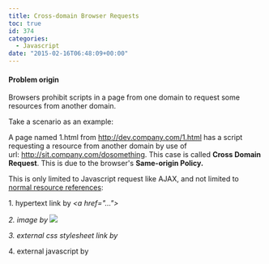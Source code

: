 ```yaml
---
title: Cross-domain Browser Requests
toc: true
id: 374
categories:
  - Javascript
date: "2015-02-16T06:48:09+00:00"
---
```


#### Problem origin

Browsers prohibit scripts in a page from one domain to request some resources from another domain.

Take a scenario as an example:

A page named 1.html from http://dev.company.com/1.html has a script requesting a resource from another domain by use of url: http://sit.company.com/dosomething. This case is called **Cross Domain Request**. This is due to the browser's **Same-origin Policy.**

This is only limited to Javascript request like AJAX, and not limited to <span style="text-decoration: underline;">normal resource references</span>:

1\. hypertext link by _<a href="...">_

_2\. _image by_ <img src="...">_

_3\. external _css stylesheet link by_ <link type="text/css" href="...">_

4\. external javascript by _<script type="text/javascript" src="...">_

5\. form action by_ <form action="...">_

6\. iframe by <iframe src="...">

#### How to resolve this issue

##### 1\. JSONP

JSONP, aka JSON with Padding. It actually makes use of the normal external javascript reference. a HTML `<script>` element specifies for its `src` attribute a URL that returns JSON.

![web-basics-jsonp](/media/web-basics-jsonp.jpg)

For example, in the page of url http://localhost:8080/aes-gui/simple/poc/main/sum:


```java
<script type="text/javascript">
function callback_for_response(data) {
// data is the response
}
</script>

<script type="text/javascript" src="http://DEV:8080/aes-gui/simple/poc/main/add?callback=callback_for_response"></script>
```

When the application on domain sit.company.com has received this request, and found the query parameter "callback"(this is a kind of contract, others also use "jsonp" or anything others), then it generates the response like this:


```java
callback_for_response({a: 1, b: 2, c: "3"})
```

You see, the response JSON data {a:1, b:2, c:"3"} is surrounded/padded by the passed parameter "callback_for_response", which is the origin of JSON with Padding.

JSONP has a number of limitations like, it supports only GET requests and not PUT, POST, DELETE, etc and it does not also send headers across.

##### 2\. Proxying

Proxying is so simple that the client doesn't need to know the cross domain requests. It accesses the urls all from the same domain. And the proxy server is responsible for the request to another domain.

In fact, it's more like a solution of system integration.

##### 3. CORS (Cross Origin Resource Sharing)

_CORS_ is an evolution of JSONP.

**CORS** stands for Cross Origin Resource Sharing, which allows you to share GET, POST, PUT, and DELETE requests and CORS is supported by the modern browsers.The CORS make use of 2 requests.

**Request 1:** “**OPTIONS**” request as part of the handshake to determine if cross domain is allowed by the server.

If server allows the request, it adds a response header - **Access-Control-Allow-Origin: '*'**

**Request 2**: **GET**, **POST**, **PUT**, or **DELETE** request that performs the actual operation on the server.

![web-basics-CORS](/media/web-basics-CORS.jpg)

&nbsp;

&nbsp;
